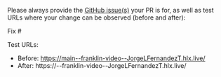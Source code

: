 Please always provide the [GitHub issue(s)](../issues) your PR is for, as well as test URLs where your change can be observed (before and after):

Fix #<gh-issue-id>

Test URLs:
- Before: https://main--franklin-video--JorgeLFernandezT.hlx.live/
- After: https://<branch>--franklin-video--JorgeLFernandezT.hlx.live/
